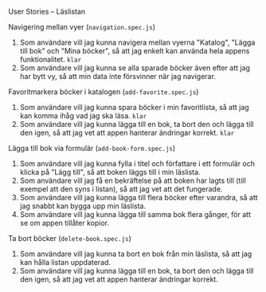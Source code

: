  User Stories – Läslistan

Navigering mellan vyer (`navigation.spec.js`)

1. Som användare vill jag kunna navigera mellan vyerna "Katalog", "Lägga till bok" och "Mina böcker", så att jag enkelt kan använda hela appens funktionalitet. `klar`
2. Som användare vill jag kunna se alla sparade böcker även efter att jag har bytt vy, så att min data inte försvinner när jag navigerar.

Favoritmarkera böcker i katalogen (`add-favorite.spec.js`)

1. Som användare vill jag kunna spara böcker i min favoritlista, så att jag kan komma ihåg vad jag ska läsa. `klar`
2. Som användare vill jag kunna lägga till en bok, ta bort den och lägga till den igen, så att jag vet att appen hanterar ändringar korrekt. `klar`

Lägga till bok via formulär (`add-book-form.spec.js`)

1. Som användare vill jag kunna fylla i titel och författare i ett formulär och klicka på "Lägg till", så att boken läggs till i min läslista.
2. Som användare vill jag få en bekräftelse på att boken har lagts till (till exempel att den syns i listan), så att jag vet att det fungerade.
3. Som användare vill jag kunna lägga till flera böcker efter varandra, så att jag snabbt kan bygga upp min läslista.
4. Som användare vill jag kunna lägga till samma bok flera gånger, för att se om appen tillåter kopior.

Ta bort böcker (`delete-book.spec.js`)

1. Som användare vill jag kunna ta bort en bok från min läslista, så att jag kan hålla listan uppdaterad.
2. Som användare vill jag kunna lägga till en bok, ta bort den och lägga till den igen, så att jag vet att appen hanterar ändringar korrekt.
